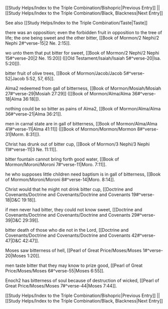 [[Study Helps/Index to the Triple Combination/Bishopric|Previous Entry]]  ||  [[Study Helps/Index to the Triple Combination/Black, Blackness|Next Entry]]

 See also [[Study Helps/Index to the Triple Combination/Taste|Taste]]

 there was an opposition; even the forbidden fruit in opposition to the tree of life; the one being sweet and the other bitter, [[Book of Mormon/2 Nephi/2 Nephi 2#^verse-15|2 Ne. 2:15]].

 wo unto them that put bitter for sweet, [[Book of Mormon/2 Nephi/2 Nephi 15#^verse-20|2 Ne. 15:20]] ([[Old Testament/Isaiah/Isaiah 5#^verse-20|Isa. 5:20]]).

 bitter fruit of olive trees, [[Book of Mormon/Jacob/Jacob 5#^verse-52|Jacob 5:52, 57, 65]].

 Alma2 redeemed from gall of bitterness, [[Book of Mormon/Mosiah/Mosiah 27#^verse-29|Mosiah 27:29]] ([[Book of Mormon/Alma/Alma 36#^verse-18|Alma 36:18]]).

 nothing could be so bitter as pains of Alma2, [[Book of Mormon/Alma/Alma 36#^verse-21|Alma 36:21]].

 men in carnal state are in gall of bitterness, [[Book of Mormon/Alma/Alma 41#^verse-11|Alma 41:11]] ([[Book of Mormon/Mormon/Mormon 8#^verse-31|Morm. 8:31]]).

 Christ has drunk out of bitter cup, [[Book of Mormon/3 Nephi/3 Nephi 11#^verse-11|3 Ne. 11:11]].

 bitter fountain cannot bring forth good water, [[Book of Mormon/Moroni/Moroni 7#^verse-11|Moro. 7:11]].

 he who supposes little children need baptism is in gall of bitterness, [[Book of Mormon/Moroni/Moroni 8#^verse-14|Moro. 8:14]].

 Christ would that he might not drink bitter cup, [[Doctrine and Covenants/Doctrine and Covenants/Doctrine and Covenants 19#^verse-18|D&C 19:18]].

 if men never had bitter, they could not know sweet, [[Doctrine and Covenants/Doctrine and Covenants/Doctrine and Covenants 29#^verse-39|D&C 29:39]].

 bitter death of those who die not in the Lord, [[Doctrine and Covenants/Doctrine and Covenants/Doctrine and Covenants 42#^verse-47|D&C 42:47]].

 Moses saw bitterness of hell, [[Pearl of Great Price/Moses/Moses 1#^verse-20|Moses 1:20]].

 men taste bitter that they may know to prize good, [[Pearl of Great Price/Moses/Moses 6#^verse-55|Moses 6:55]].

 Enoch2 has bitterness of soul because of destruction of wicked, [[Pearl of Great Price/Moses/Moses 7#^verse-44|Moses 7:44]].

[[Study Helps/Index to the Triple Combination/Bishopric|Previous Entry]]  ||  [[Study Helps/Index to the Triple Combination/Black, Blackness|Next Entry]]